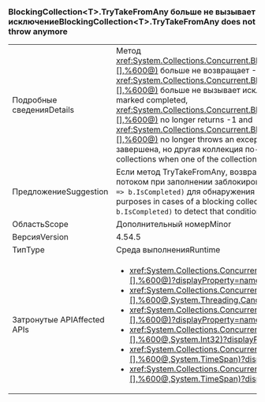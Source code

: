 ### <a name="blockingcollectionlttgttrytakefromany-does-not-throw-anymore"></a><span data-ttu-id="404e8-101">BlockingCollection&lt;T&gt;.TryTakeFromAny больше не вызывает исключение</span><span class="sxs-lookup"><span data-stu-id="404e8-101">BlockingCollection&lt;T&gt;.TryTakeFromAny does not throw anymore</span></span>

|   |   |
|---|---|
|<span data-ttu-id="404e8-102">Подробные сведения</span><span class="sxs-lookup"><span data-stu-id="404e8-102">Details</span></span>|<span data-ttu-id="404e8-103">Метод <xref:System.Collections.Concurrent.BlockingCollection%601.TryTakeFromAny(System.Collections.Concurrent.BlockingCollection{%600}[],%600@)> больше не возвращает -1 и <xref:System.Collections.Concurrent.BlockingCollection%601.TakeFromAny(System.Collections.Concurrent.BlockingCollection{%600}[],%600@)> больше не вызывает исключение, если одна из коллекций помечена как завершенная.</span><span class="sxs-lookup"><span data-stu-id="404e8-103">If one of the input collections is marked completed, <xref:System.Collections.Concurrent.BlockingCollection%601.TryTakeFromAny(System.Collections.Concurrent.BlockingCollection{%600}[],%600@)> no longer returns -1 and <xref:System.Collections.Concurrent.BlockingCollection%601.TakeFromAny(System.Collections.Concurrent.BlockingCollection{%600}[],%600@)> no longer throws an exception.</span></span> <span data-ttu-id="404e8-104">Это изменение позволяет работать с коллекциями, если одна из коллекций пуста или завершена, но другая коллекция по-прежнему содержит элементы, которые можно извлечь.</span><span class="sxs-lookup"><span data-stu-id="404e8-104">This change makes it possible to work with collections when one of the collections is either empty or completed, but the other collection still has items that can be retrieved.</span></span>|
|<span data-ttu-id="404e8-105">Предложение</span><span class="sxs-lookup"><span data-stu-id="404e8-105">Suggestion</span></span>|<span data-ttu-id="404e8-106">Если метод TryTakeFromAny, возвращающий -1, и метод TakeFromAny, создающий исключение, использовались в целях управления потоком при заполнении заблокированной коллекции, такой код следует изменить для использования <code>.Any(b =&gt; b.IsCompleted)</code> для обнаружения этого условия.</span><span class="sxs-lookup"><span data-stu-id="404e8-106">If TryTakeFromAny returning -1 or TakeFromAny throwing were used for control-flow purposes in cases of a blocking collection being completed, such code should now be changed to use <code>.Any(b =&gt; b.IsCompleted)</code> to detect that condition.</span></span>|
|<span data-ttu-id="404e8-107">Область</span><span class="sxs-lookup"><span data-stu-id="404e8-107">Scope</span></span>|<span data-ttu-id="404e8-108">Дополнительный номер</span><span class="sxs-lookup"><span data-stu-id="404e8-108">Minor</span></span>|
|<span data-ttu-id="404e8-109">Версия</span><span class="sxs-lookup"><span data-stu-id="404e8-109">Version</span></span>|<span data-ttu-id="404e8-110">4.5</span><span class="sxs-lookup"><span data-stu-id="404e8-110">4.5</span></span>|
|<span data-ttu-id="404e8-111">Тип</span><span class="sxs-lookup"><span data-stu-id="404e8-111">Type</span></span>|<span data-ttu-id="404e8-112">Среда выполнения</span><span class="sxs-lookup"><span data-stu-id="404e8-112">Runtime</span></span>|
|<span data-ttu-id="404e8-113">Затронутые API</span><span class="sxs-lookup"><span data-stu-id="404e8-113">Affected APIs</span></span>|<ul><li><xref:System.Collections.Concurrent.BlockingCollection%601.TakeFromAny(System.Collections.Concurrent.BlockingCollection{%600}[],%600@)?displayProperty=nameWithType></li><li><xref:System.Collections.Concurrent.BlockingCollection%601.TakeFromAny(System.Collections.Concurrent.BlockingCollection{%600}[],%600@,System.Threading.CancellationToken)?displayProperty=nameWithType></li><li><xref:System.Collections.Concurrent.BlockingCollection%601.TryTakeFromAny(System.Collections.Concurrent.BlockingCollection{%600}[],%600@)?displayProperty=nameWithType></li><li><xref:System.Collections.Concurrent.BlockingCollection%601.TryTakeFromAny(System.Collections.Concurrent.BlockingCollection{%600}[],%600@,System.Int32)?displayProperty=nameWithType></li><li><xref:System.Collections.Concurrent.BlockingCollection%601.TryTakeFromAny(System.Collections.Concurrent.BlockingCollection{%600}[],%600@,System.TimeSpan)?displayProperty=nameWithType></li><li><xref:System.Collections.Concurrent.BlockingCollection%601.TryTakeFromAny(System.Collections.Concurrent.BlockingCollection{%600}[],%600@,System.TimeSpan)?displayProperty=nameWithType></li></ul>|

